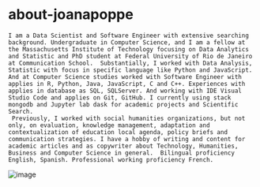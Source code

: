 # about-joanapoppe
    I am a Data Scientist and Software Engineer with extensive searching background. Undergraduate in Computer Science, and I am a fellow at the Massachusetts Institute of Technology focusing on Data Analytics and Statistic and PhD student at Federal University of Rio de Janeiro at Communication School.  Substantially, I worked with Data Analysis, Statistic with focus in specific language like Python and JavaScript. And at Computer Science studies worked with Software Engineer with applies in R, Python, Java, JavaScript, C and C++. Experiences with applies in database as SQL, SQLServer. And working with IDE Visual Studio Code and applies on Git, GitHub. I currently using stack mongodb and Jupyter lab dask for academic projects and Scientific Search. 
     Previously, I worked with social humanities organizations, but not only, on evaluation, knowledge management, adaptation and contextualization of education local agenda, policy briefs and communication strategies. I have a hobby of writing and content for academic articles and as copywriter about Technology, Humanities, Business and Computer Science in general.  Bilingual proficiency English, Spanish. Professional working proficiency French. 
![image](https://user-images.githubusercontent.com/70990288/144439009-eeaee21d-5b0d-4af9-956a-ceff4d3c5cfd.png)
